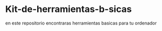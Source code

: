 # Kit-de-herramientas-b-sicas
en este repositorio encontraras herramientas basicas para tu ordenador
